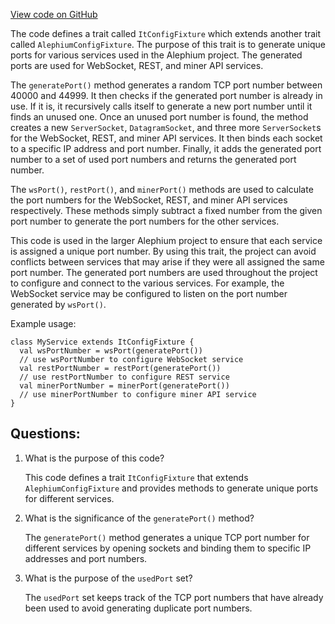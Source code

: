 [View code on GitHub](https://github.com/alephium/alephium/blob/master/app/src/it/scala/org/alephium/app/ItConfigFixture.scala)

The code defines a trait called `ItConfigFixture` which extends another trait called `AlephiumConfigFixture`. The purpose of this trait is to generate unique ports for various services used in the Alephium project. The generated ports are used for WebSocket, REST, and miner API services.

The `generatePort()` method generates a random TCP port number between 40000 and 44999. It then checks if the generated port number is already in use. If it is, it recursively calls itself to generate a new port number until it finds an unused one. Once an unused port number is found, the method creates a new `ServerSocket`, `DatagramSocket`, and three more `ServerSocket`s for the WebSocket, REST, and miner API services. It then binds each socket to a specific IP address and port number. Finally, it adds the generated port number to a set of used port numbers and returns the generated port number.

The `wsPort()`, `restPort()`, and `minerPort()` methods are used to calculate the port numbers for the WebSocket, REST, and miner API services respectively. These methods simply subtract a fixed number from the given port number to generate the port numbers for the other services.

This code is used in the larger Alephium project to ensure that each service is assigned a unique port number. By using this trait, the project can avoid conflicts between services that may arise if they were all assigned the same port number. The generated port numbers are used throughout the project to configure and connect to the various services. For example, the WebSocket service may be configured to listen on the port number generated by `wsPort()`. 

Example usage:
```
class MyService extends ItConfigFixture {
  val wsPortNumber = wsPort(generatePort())
  // use wsPortNumber to configure WebSocket service
  val restPortNumber = restPort(generatePort())
  // use restPortNumber to configure REST service
  val minerPortNumber = minerPort(generatePort())
  // use minerPortNumber to configure miner API service
}
```
## Questions: 
 1. What is the purpose of this code?
    
    This code defines a trait `ItConfigFixture` that extends `AlephiumConfigFixture` and provides methods to generate unique ports for different services.

2. What is the significance of the `generatePort()` method?
    
    The `generatePort()` method generates a unique TCP port number for different services by opening sockets and binding them to specific IP addresses and port numbers.

3. What is the purpose of the `usedPort` set?
    
    The `usedPort` set keeps track of the TCP port numbers that have already been used to avoid generating duplicate port numbers.